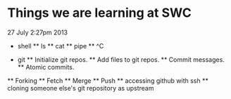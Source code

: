 Things we are learning at SWC
=============================
27 July 2:27pm
2013

* shell
** ls
** cat
** pipe
** ^C

* git
** Initialize git repos.
** Add files to git repos.
** Commit messages.
** Atomic commits.

** Forking
** Fetch
** Merge
** Push
** accessing github with ssh
** cloning someone else's git repository as upstream
